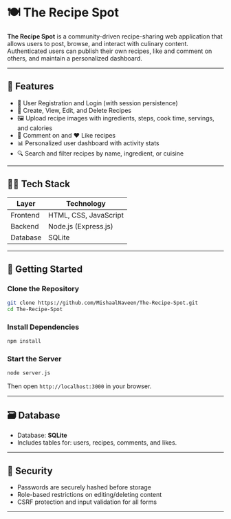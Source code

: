 # 🍽️ The Recipe Spot

**The Recipe Spot** is a community-driven recipe-sharing web application that allows users to post, browse, and interact with culinary content. Authenticated users can publish their own recipes, like and comment on others, and maintain a personalized dashboard.

---

## 📌 Features

- 🔐 User Registration and Login (with session persistence)
- 📝 Create, View, Edit, and Delete Recipes
- 🖼️ Upload recipe images with ingredients, steps, cook time, servings, and calories
- 💬 Comment on and ❤️ Like recipes
- 📊 Personalized user dashboard with activity stats
- 🔍 Search and filter recipes by name, ingredient, or cuisine

---

## 🧑‍💻 Tech Stack

| Layer         | Technology         |
|---------------|--------------------|
| Frontend      | HTML, CSS, JavaScript |
| Backend       | Node.js (Express.js) |
| Database      | SQLite              |


---

## 🚀 Getting Started

### Clone the Repository

```bash
git clone https://github.com/MishaalNaveen/The-Recipe-Spot.git
cd The-Recipe-Spot
```

### Install Dependencies

```bash
npm install
```

### Start the Server

```bash
node server.js
```

Then open `http://localhost:3000` in your browser.

---

## 🗃️ Database

- Database: **SQLite**
- Includes tables for: users, recipes, comments, and likes.

---

## 🔐 Security

- Passwords are securely hashed before storage
- Role-based restrictions on editing/deleting content
- CSRF protection and input validation for all forms
---

